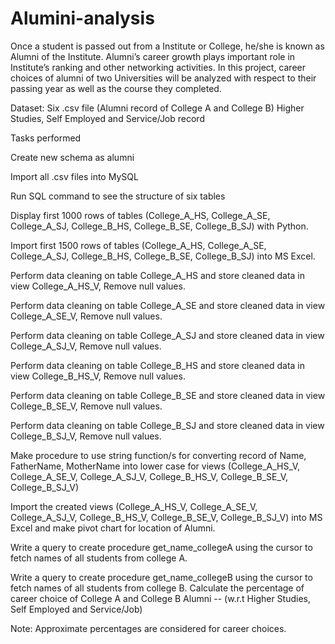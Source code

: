 # Alumini-analysis
Once a student is passed out from a Institute or College, he/she is known as Alumni of the Institute. Alumni’s career growth plays important role in Institute’s ranking and other networking activities. In this project, career choices of alumni of two Universities will be analyzed with respect to their passing year as well as the course they completed. 

Dataset: Six .csv file (Alumni record of College A and College B) Higher Studies, Self Employed and Service/Job record 

Tasks  performed

Create new schema as alumni

Import all .csv files into MySQL

Run SQL command to see the structure of six tables

Display first 1000 rows of tables (College_A_HS, College_A_SE, College_A_SJ, College_B_HS, College_B_SE, College_B_SJ) with Python.

Import first 1500 rows of tables (College_A_HS, College_A_SE, College_A_SJ, College_B_HS, College_B_SE, College_B_SJ) into MS Excel.

Perform data cleaning on table College_A_HS and store cleaned data in view College_A_HS_V, Remove null values. 

Perform data cleaning on table College_A_SE and store cleaned data in view College_A_SE_V, Remove null values.

Perform data cleaning on table College_A_SJ and store cleaned data in view College_A_SJ_V, Remove null values.

Perform data cleaning on table College_B_HS and store cleaned data in view College_B_HS_V, Remove null values.

Perform data cleaning on table College_B_SE and store cleaned data in view College_B_SE_V, Remove null values.

Perform data cleaning on table College_B_SJ and store cleaned data in view College_B_SJ_V, Remove null values.

Make procedure to use string function/s for converting record of Name, FatherName, MotherName into lower case for views (College_A_HS_V, College_A_SE_V, College_A_SJ_V, College_B_HS_V, College_B_SE_V, College_B_SJ_V) 

Import the created views (College_A_HS_V, College_A_SE_V, College_A_SJ_V, College_B_HS_V, College_B_SE_V, College_B_SJ_V) into MS Excel and make pivot chart for location of Alumni. 

Write a query to create procedure get_name_collegeA using the cursor to fetch names of all students from college A.
 
Write a query to create procedure get_name_collegeB using the cursor to fetch names of all students from college B.
Calculate the percentage of career choice of College A and College B Alumni
-- (w.r.t Higher Studies, Self Employed and Service/Job)

Note: Approximate percentages are considered for career choices.
